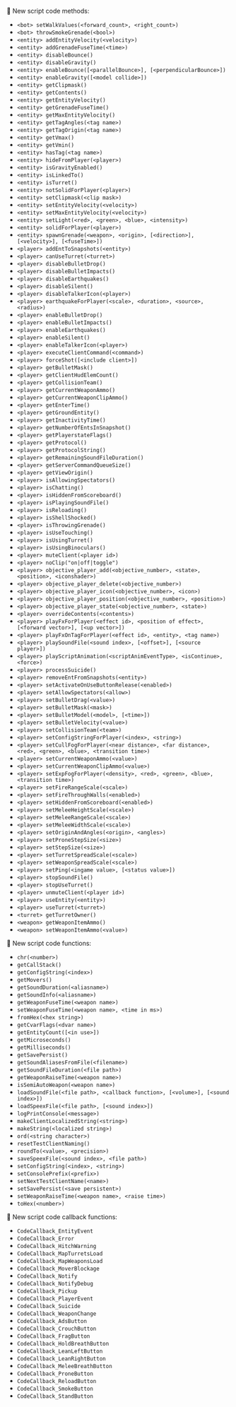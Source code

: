 🔣 New script code methods:
  * `<bot> setWalkValues(<forward_count>, <right_count>)`
  * `<bot> throwSmokeGrenade(<bool>)`
  * `<entity> addEntityVelocity(<velocity>)`
  * `<entity> addGrenadeFuseTime(<time>)`
  * `<entity> disableBounce()`
  * `<entity> disableGravity()`
  * `<entity> enableBounce([<parallelBounce>], [<perpendicularBounce>])`
  * `<entity> enableGravity([<model collide>])`
  * `<entity> getClipmask()`
  * `<entity> getContents()`
  * `<entity> getEntityVelocity()`
  * `<entity> getGrenadeFuseTime()`
  * `<entity> getMaxEntityVelocity()`
  * `<entity> getTagAngles(<tag name>)`
  * `<entity> getTagOrigin(<tag name>)`
  * `<entity> getVmax()`
  * `<entity> getVmin()`
  * `<entity> hasTag(<tag name>)`
  * `<entity> hideFromPlayer(<player>)`
  * `<entity> isGravityEnabled()`
  * `<entity> isLinkedTo()`
  * `<entity> isTurret()`
  * `<entity> notSolidForPlayer(<player>)`
  * `<entity> setClipmask(<clip mask>)`
  * `<entity> setEntityVelocity(<velocity>)`
  * `<entity> setMaxEntityVelocity(<velocity>)`
  * `<entity> setLight(<red>, <green>, <blue>, <intensity>)`
  * `<entity> solidForPlayer(<player>)`
  * `<entity> spawnGrenade(<weapon>, <origin>, [<direction>], [<velocity>], [<fuseTime>])`
  * `<player> addEntToSnapshots(<entity>)`
  * `<player> canUseTurret(<turret>)`
  * `<player> disableBulletDrop()`
  * `<player> disableBulletImpacts()`
  * `<player> disableEarthquakes()`
  * `<player> disableSilent()`
  * `<player> disableTalkerIcon(<player>)`
  * `<player> earthquakeForPlayer(<scale>, <duration>, <source>, <radius>)`
  * `<player> enableBulletDrop()`
  * `<player> enableBulletImpacts()`
  * `<player> enableEarthquakes()`
  * `<player> enableSilent()`
  * `<player> enableTalkerIcon(<player>)`
  * `<player> executeClientCommand(<command>)`
  * `<player> forceShot([<include client>])`
  * `<player> getBulletMask()`
  * `<player> getClientHudElemCount()`
  * `<player> getCollisionTeam()`
  * `<player> getCurrentWeaponAmmo()`
  * `<player> getCurrentWeaponClipAmmo()`
  * `<player> getEnterTime()`
  * `<player> getGroundEntity()`
  * `<player> getInactivityTime()`
  * `<player> getNumberOfEntsInSnapshot()`
  * `<player> getPlayerstateFlags()`
  * `<player> getProtocol()`
  * `<player> getProtocolString()`
  * `<player> getRemainingSoundFileDuration()`
  * `<player> getServerCommandQueueSize()`
  * `<player> getViewOrigin()`
  * `<player> isAllowingSpectators()`
  * `<player> isChatting()`
  * `<player> isHiddenFromScoreboard()`
  * `<player> isPlayingSoundFile()`
  * `<player> isReloading()`
  * `<player> isShellShocked()`
  * `<player> isThrowingGrenade()`
  * `<player> isUseTouching()`
  * `<player> isUsingTurret()`
  * `<player> isUsingBinoculars()`
  * `<player> muteClient(<player id>)`
  * `<player> noClip("on|off|toggle")`
  * `<player> objective_player_add(<objective_number>, <state>, <position>, <iconshader>)`
  * `<player> objective_player_delete(<objective_number>)`
  * `<player> objective_player_icon(<objective_number>, <icon>)`
  * `<player> objective_player_position(<objective_number>, <position>)`
  * `<player> objective_player_state(<objective_number>, <state>)`
  * `<player> overrideContents(<contents>)`
  * `<player> playFxForPlayer(<effect id>, <position of effect>, [<forward vector>], [<up vector>])`
  * `<player> playFxOnTagForPlayer(<effect id>, <entity>, <tag name>)`
  * `<player> playSoundFile(<sound index>, [<offset>], [<source player>])`
  * `<player> playScriptAnimation(<scriptAnimEventType>, <isContinue>, <force>)`
  * `<player> processSuicide()`
  * `<player> removeEntFromSnapshots(<entity>)`
  * `<player> setActivateOnUseButtonRelease(<enabled>)`
  * `<player> setAllowSpectators(<allow>)`
  * `<player> setBulletDrag(<value>)`
  * `<player> setBulletMask(<mask>)`
  * `<player> setBulletModel(<model>, [<time>])`
  * `<player> setBulletVelocity(<value>)`
  * `<player> setCollisionTeam(<team>)`
  * `<player> setConfigStringForPlayer(<index>, <string>)`
  * `<player> setCullFogForPlayer(<near distance>, <far distance>, <red>, <green>, <blue>, <transition time>)`
  * `<player> setCurrentWeaponAmmo(<value>)`
  * `<player> setCurrentWeaponClipAmmo(<value>)`
  * `<player> setExpFogForPlayer(<density>, <red>, <green>, <blue>, <transition time>)`
  * `<player> setFireRangeScale(<scale>)`
  * `<player> setFireThroughWalls(<enabled>)`
  * `<player> setHiddenFromScoreboard(<enabled>)`
  * `<player> setMeleeHeightScale(<scale>)`
  * `<player> setMeleeRangeScale(<scale>)`
  * `<player> setMeleeWidthScale(<scale>)`
  * `<player> setOriginAndAngles(<origin>, <angles>)`
  * `<player> setProneStepSize(<size>)`
  * `<player> setStepSize(<size>)`
  * `<player> setTurretSpreadScale(<scale>)`
  * `<player> setWeaponSpreadScale(<scale>)`
  * `<player> setPing(<ingame value>, [<status value>])`
  * `<player> stopSoundFile()`
  * `<player> stopUseTurret()`
  * `<player> unmuteClient(<player id>)`
  * `<player> useEntity(<entity>)`
  * `<player> useTurret(<turret>)`
  * `<turret> getTurretOwner()`
  * `<weapon> getWeaponItemAmmo()`
  * `<weapon> setWeaponItemAmmo(<value>)`

🔣 New script code functions:
  * `chr(<number>)`
  * `getCallStack()`
  * `getConfigString(<index>)`
  * `getMovers()`
  * `getSoundDuration(<aliasname>)`
  * `getSoundInfo(<aliasname>)`
  * `getWeaponFuseTime(<weapon name>)`
  * `setWeaponFuseTime(<weapon name>, <time in ms>)`
  * `fromHex(<hex string>)`
  * `getCvarFlags(<dvar name>)`
  * `getEntityCount([<in use>])`
  * `getMicroseconds()`
  * `getMilliseconds()`
  * `getSavePersist()`
  * `getSoundAliasesFromFile(<filename>)`
  * `getSoundFileDuration(<file path>)`
  * `getWeaponRaiseTime(<weapon name>)`
  * `isSemiAutoWeapon(<weapon name>)`
  * `loadSoundFile(<file path>, <callback function>, [<volume>], [<sound index>])`
  * `loadSpeexFile(<file path>, [<sound index>])`
  * `logPrintConsole(<message>)`
  * `makeClientLocalizedString(<string>)`
  * `makeString(<localized string>)`
  * `ord(<string character>)`
  * `resetTestClientNaming()`
  * `roundTo(<value>, <precision>)`
  * `saveSpeexFile(<sound index>, <file path>)`
  * `setConfigString(<index>, <string>)`
  * `setConsolePrefix(<prefix>)`
  * `setNextTestClientName(<name>)`
  * `setSavePersist(<save persistent>)`
  * `setWeaponRaiseTime(<weapon name>, <raise time>)`
  * `toHex(<number>)`

🔀 New script code callback functions:
  * `CodeCallback_EntityEvent`
  * `CodeCallback_Error`
  * `CodeCallback_HitchWarning`
  * `CodeCallback_MapTurretsLoad`
  * `CodeCallback_MapWeaponsLoad`
  * `CodeCallback_MoverBlockage`
  * `CodeCallback_Notify`
  * `CodeCallback_NotifyDebug`
  * `CodeCallback_Pickup`
  * `CodeCallback_PlayerEvent`
  * `CodeCallback_Suicide`
  * `CodeCallback_WeaponChange`
  * `CodeCallback_AdsButton`
  * `CodeCallback_CrouchButton`
  * `CodeCallback_FragButton`
  * `CodeCallback_HoldBreathButton`
  * `CodeCallback_LeanLeftButton`
  * `CodeCallback_LeanRightButton`
  * `CodeCallback_MeleeBreathButton`
  * `CodeCallback_ProneButton`
  * `CodeCallback_ReloadButton`
  * `CodeCallback_SmokeButton`
  * `CodeCallback_StandButton`